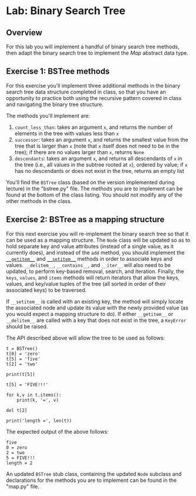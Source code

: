 # Lab: Binary Search Tree

## Overview

For this lab you will implement a handful of binary search tree methods, then adapt the binary search tree to implement the *Map* abstract data type.

## Exercise 1: BSTree methods

For this exercise you'll implement three additional methods in the binary search tree data structure completed in class, so that you have an opportunity to practice both using the recursive pattern covered in class and navigating the binary tree structure.

The methods you'll implement are:

1. `count_less_than`: takes an argument `x`, and returns the number of elements in the tree with values less than `x`
2. `successor`: takes an argument `x`, and returns the smallest value from the tree that is larger than `x` (note that `x` itself does not need to be in the tree); if there are no values larger than `x`, returns `None`
3. `descendants`: takes an argument `x`, and returns all descendants of `x` in the tree (i.e., all values in the subtree rooted at `x`), ordered by value; if `x` has no descendants or does not exist in the tree, returns an empty list


You'll find the `BSTree` class (based on the version implemented during lecture) in the "bstree.py" file. The methods you are to implement can be found at the bottom of the class listing. You should not modify any of the other methods in the class.


## Exercise 2: BSTree as a mapping structure

For this next exercise you will re-implement the binary search tree so that it can be used as a mapping structure. The `Node` class will be updated so as to hold separate key and value attributes (instead of a single value, as it currently does), and instead of the `add` method, you should implement the [`__getitem__`](https://docs.python.org/3/reference/datamodel.html#object.__getitem__) and [`__setitem__`](https://docs.python.org/3/reference/datamodel.html#object.__setitem__) methods in order to associate keys and values. `__delitem__`, `__contains__`, and `__iter__` will also need to be updated, to perform key-based removal, search, and iteration. Finally, the `keys`, `values`, and `items` methods will return iterators that allow the keys, values, and key/value tuples of the tree (all sorted in order of their associated keys) to be traversed.

If `__setitem__` is called with an existing key, the method will simply locate the associated node and update its value with the newly provided value (as you would expect a mapping structure to do). If either `__getitem__` or `__delitem__` are called with a key that does not exist in the tree, a `KeyError` should be raised.

The API described above will allow the tree to be used as follows:

    t = BSTree()
    t[0] = 'zero'
    t[5] = 'five'
    t[2] = 'two'

    print(t[5])
    
    t[5] = 'FIVE!!!'

    for k,v in t.items():
        print(k, '=', v)

    del t[2]

    print('length =', len(t))
    
The expected output of the above follows:

    five
    0 = zero
    2 = two
    5 = FIVE!!!
    length = 2

An updated `BSTree` stub class, containing the updated `Node` subclass and declarations for the methods you are to implement can be found in the "map.py" file.

